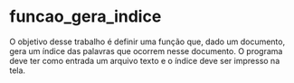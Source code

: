 # funcao_gera_indice

O objetivo desse trabalho é definir uma função que, dado um documento, gera um índice das palavras
que ocorrem nesse documento. O programa deve ter como entrada um arquivo texto e o índice deve
ser impresso na tela.
